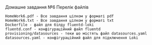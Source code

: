 Домашне завдання №6
Перелік файлів

    HomeWork6.pdf - Все завдання цілком у форматі pdf
    HomeWork6.txt - Все завдання цілком у форматі txt
    Dockerfile - файл для білду fluentd-loki
    fluentd.conf - конфігураційний файл fluentd
    provisioning/datasources - теки шо містять файл datasources.yaml
    datasources.yaml - конфігураційний файл для підключення Loki

